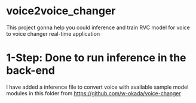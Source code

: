 # voice2voice_changer
This project gonna help you could inference and train RVC model for voice to voice changer real-time application
# 1-Step: Done to run inference in the back-end
I have added a inference file to convert voice with available sample model
modules in this folder from https://github.com/w-okada/voice-changer 
